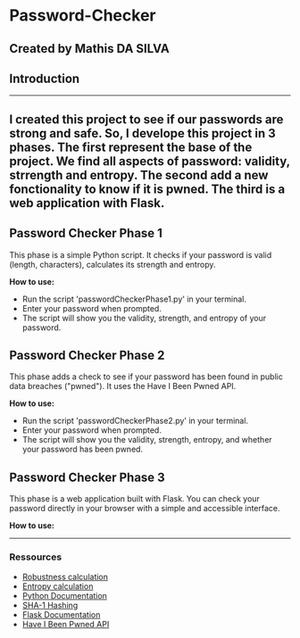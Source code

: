 # Password-Checker

Created by Mathis DA SILVA
---

## Introduction 
---
I created this project to see if our passwords are strong and safe. So, I develope this project in 3 phases.
The first represent the base of the project. We find all aspects of password: validity, strrength and entropy. The second add a new fonctionality to know if it is pwned. The third is a web application with Flask.
---

## Password Checker Phase 1
This phase is a simple Python script.
It checks if your password is valid (length, characters), calculates its strength and entropy.

**How to use:**

- Run the script 'passwordCheckerPhase1.py' in your terminal.
- Enter your password when prompted.
- The script will show you the validity, strength, and entropy of your password.


## Password Checker Phase 2
This phase adds a check to see if your password has been found in public data breaches ("pwned").
It uses the Have I Been Pwned API.

**How to use:**

- Run the script 'passwordCheckerPhase2.py' in your terminal.
- Enter your password when prompted.
- The script will show you the validity, strength, entropy, and whether your password has been pwned.


## Password Checker Phase 3
This phase is a web application built with Flask.
You can check your password directly in your browser with a simple and accessible interface.

**How to use:**

---

### Ressources

- [Robustness calculation](https://fr.wikipedia.org/wiki/Robustesse_d%27un_mot_de_passe)
- [Entropy calculation](https://auth0.com/blog/defending-against-password-cracking-understanding-the-math/)
- [Python Documentation](https://gihub.com/Asabeneh/30-Days-Of-Python/tree/master)
- [SHA-1 Hashing](https://https://www.geeksforgeeks.org/java/sha-1-hash-in-java/)
- [Flask Documentation](https://github.com/Asabeneh/30-Days-Of-Python/blob/master/26_Day_Python_web/26_python_web.md#folder-structure)
- [Have I Been Pwned API](https://haveibeenpwned.com/API/v3)
